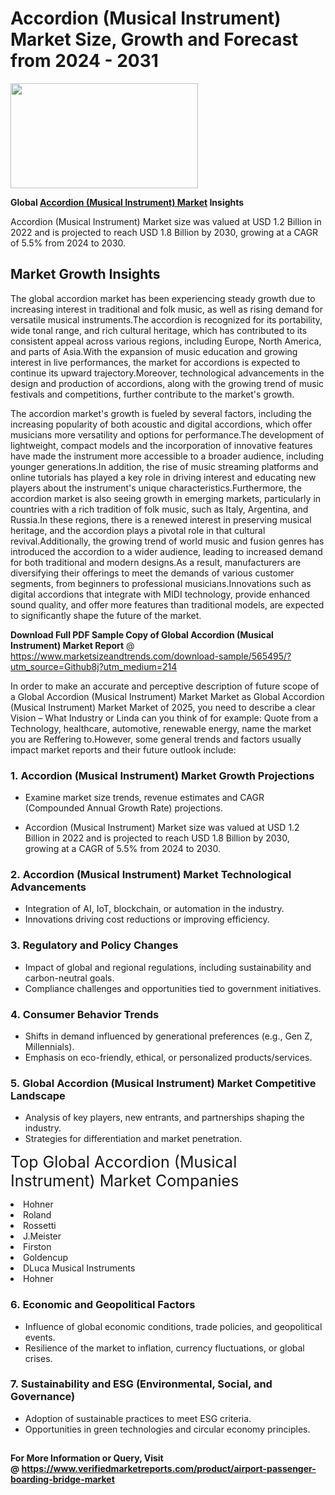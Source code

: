 <H1>Accordion (Musical Instrument) Market Size, Growth and Forecast from 2024 - 2031</H1><img class="aligncenter size-medium wp-image-584254" src="https://thirdeyenews.in/wp-content/uploads/2024/09/Global-Market-Research-300x168.jpeg" alt="" width="300" height="168" /><p><strong>Global&nbsp;<a href="https://www.marketsizeandtrends.com/download-sample/565495/?utm_source=Github8j?utm_medium=214">Accordion (Musical Instrument) Market</a> Insights</strong></p><p>Accordion (Musical Instrument) Market size was valued at USD 1.2 Billion in 2022 and is projected to reach USD 1.8 Billion by 2030, growing at a CAGR of 5.5% from 2024 to 2030.</p><p><h2>Market Growth Insights</h2> <p>The global accordion market has been experiencing steady growth due to increasing interest in traditional and folk music, as well as rising demand for versatile musical instruments.The accordion is recognized for its portability, wide tonal range, and rich cultural heritage, which has contributed to its consistent appeal across various regions, including Europe, North America, and parts of Asia.With the expansion of music education and growing interest in live performances, the market for accordions is expected to continue its upward trajectory.Moreover, technological advancements in the design and production of accordions, along with the growing trend of music festivals and competitions, further contribute to the market's growth.</p> <p>The accordion market's growth is fueled by several factors, including the increasing popularity of both acoustic and digital accordions, which offer musicians more versatility and options for performance.The development of lightweight, compact models and the incorporation of innovative features have made the instrument more accessible to a broader audience, including younger generations.In addition, the rise of music streaming platforms and online tutorials has played a key role in driving interest and educating new players about the instrument's unique characteristics.Furthermore, the accordion market is also seeing growth in emerging markets, particularly in countries with a rich tradition of folk music, such as Italy, Argentina, and Russia.In these regions, there is a renewed interest in preserving musical heritage, and the accordion plays a pivotal role in that cultural revival.Additionally, the growing trend of world music and fusion genres has introduced the accordion to a wider audience, leading to increased demand for both traditional and modern designs.As a result, manufacturers are diversifying their offerings to meet the demands of various customer segments, from beginners to professional musicians.Innovations such as digital accordions that integrate with MIDI technology, provide enhanced sound quality, and offer more features than traditional models, are expected to significantly shape the future of the market.<p><span class=""><strong>Download Full PDF Sample Copy of Global Accordion (Musical Instrument) Market Report</strong> @ <a href="https://www.marketsizeandtrends.com/download-sample/565495/?utm_source=Github8j?utm_medium=214" target="_blank">https://www.marketsizeandtrends.com/download-sample/565495/?utm_source=Github8j?utm_medium=214</a></span></p><p>In order to make an accurate and perceptive description of future scope of a Global&nbsp;Accordion (Musical Instrument) Market Market as Global&nbsp;Accordion (Musical Instrument) Market Market of 2025, you need to describe a clear Vision &ndash; What Industry or Linda can you think of for example: Quote from a Technology, healthcare, automotive, renewable energy, name the market you are Reffering to.However, some general trends and factors usually impact market reports and their future outlook include:</p><h3>1.&nbsp;<strong>Accordion (Musical Instrument) Market Growth Projections</strong></h3><ul><li>Examine market size trends, revenue estimates and CAGR (Compounded Annual Growth Rate) projections.</li><li><p>Accordion (Musical Instrument) Market size was valued at USD 1.2 Billion in 2022 and is projected to reach USD 1.8 Billion by 2030, growing at a CAGR of 5.5% from 2024 to 2030.</p></li></ul><h3>2.&nbsp;<strong>Accordion (Musical Instrument) Market Technological Advancements</strong></h3><ul><li>Integration of AI, IoT, blockchain, or automation in the industry.</li><li>Innovations driving cost reductions or improving efficiency.</li></ul><h3>3.&nbsp;<strong>Regulatory and Policy Changes</strong></h3><ul><li>Impact of global and regional regulations, including sustainability and carbon-neutral goals.</li><li>Compliance challenges and opportunities tied to government initiatives.</li></ul><h3>4.&nbsp;<strong>Consumer Behavior Trends</strong></h3><ul><li>Shifts in demand influenced by generational preferences (e.g., Gen Z, Millennials).</li><li>Emphasis on eco-friendly, ethical, or personalized products/services.</li></ul><h3>5.&nbsp;<strong>Global Accordion (Musical Instrument) Market Competitive Landscape</strong></h3><ul><li>Analysis of key players, new entrants, and partnerships shaping the industry.</li><li>Strategies for differentiation and market penetration.</li></ul><p data-pm-slice="1 1 []"><span style="color: inherit; font-family: inherit; font-size: 25px;">Top Global Accordion (Musical Instrument) Market Companies</span></p><div class="" data-test-id=""><p><li>Hohner</li><li> Roland</li><li> Rossetti</li><li> J.Meister</li><li> Firston</li><li> Goldencup</li><li> DLuca Musical Instruments</li><li> Hohner</li></p></div><h3>6.&nbsp;<strong>Economic and Geopolitical Factors</strong></h3><ul><li>Influence of global economic conditions, trade policies, and geopolitical events.</li><li>Resilience of the market to inflation, currency fluctuations, or global crises.</li></ul><h3>7.&nbsp;<strong>Sustainability and ESG (Environmental, Social, and Governance)</strong></h3><ul><li>Adoption of sustainable practices to meet ESG criteria.</li><li>Opportunities in green technologies and circular economy principles.</li></ul><h2><strong style="font-size: 14px;">For More Information or Query, Visit @&nbsp;</strong><a style="background-color: #ffffff; font-size: 14px;" href="https://www.marketsizeandtrends.com/report/accordion-musical-instrument-market/" target="_blank">https://www.verifiedmarketreports.com/product/airport-passenger-boarding-bridge-market</a></h2>